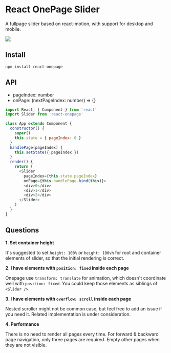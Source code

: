 # React OnePage Slider

A fullpage slider based on react-motion, with support for desktop and mobile.

![](http://7d9o0k.com1.z0.glb.clouddn.com/onepage-demo.gif)

## Install

```shell
npm install react-onepage
```

## API

* pageIndex: number
* onPage: (nextPageIndex: number) => {}

```js
import React, { Component } from 'react'
import Slider from 'react-onepage'

class App extends Component {
  constructor() {
    super()
    this.state = { pageIndex: 0 }
  }
  handlePage(pageIndex) {
    this.setState({ pageIndex })
  }
  render() {
    return (
      <Slider
        pageIndex={this.state.pageIndex}
        onPage={this.handlePage.bind(this)}>
        <div>0</div>
        <div>1</div>
        <div>2</div>
      </Slider>
    )
  }
}
```

## Questions

**1. Set container height**

It's suggested to set `height: 100%` or `height: 100vh` for root and container elements of slider, so that the initial rendering is correct.

**2. I have elements with `position: fixed` inside each page**

Onepage use `transform: translate` for animation, which doesn't coordinate well with `position: fixed`. You could keep those elements as siblings of `<Slider />`.

**3. I have elements with `overflow: scroll` inside each page**

Nested scroller might not be common case, but feel free to add an issue if you need it. Related implementation is under consideration.

**4. Performance**

There is no need to render all pages every time. For forward & backward page navigation, only three pages are required. Empty other pages when they are not visible.
